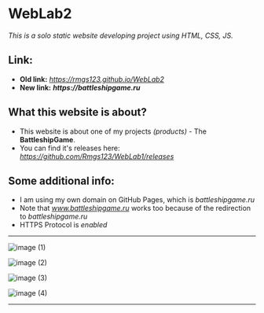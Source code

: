 # **WebLab2**
_This is a solo static website developing project using HTML, CSS, JS._

## **Link:**
- **Old link:** _https://rmgs123.github.io/WebLab2_
- **New link:** **_https://battleshipgame.ru_**
  
## **What this website is about?**
- This website is about one of my projects _(products)_ - The **BattleshipGame**. 
- You can find it's releases here: _https://github.com/Rmgs123/WebLab1/releases_
  
## Some additional info:
- I am using my own domain on GitHub Pages, which is _battleshipgame.ru_
- Note that _www.battleshipgame.ru_ works too because of the redirection to _battleshipgame.ru_
- HTTPS Protocol is _enabled_

---
  
![image (1)](https://github.com/user-attachments/assets/1a800c88-02f4-4667-8091-d28fa2c924fb)

![image (2)](https://github.com/user-attachments/assets/9bc339a3-406e-4199-aee7-b2d5661f8298)

![image (3)](https://github.com/user-attachments/assets/28255e84-7abe-42df-92ca-0c2a6682a58e)

![image (4)](https://github.com/user-attachments/assets/65b05f60-b07a-4f37-ab97-c055e6a78890)

---
